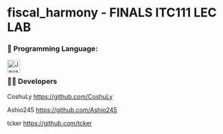 
# fiscal_harmony - FINALS ITC111 LEC LAB

### 📍 Programming Language:


 <img align="left" alt="Java" width="30px" style="padding-right:10px;" src="https://cdn.jsdelivr.net/gh/devicons/devicon/icons/cplusplus/cplusplus-plain.svg"/><br>


<h3 align="left"> 👨‍💻 Developers</h3>

CoshuLy
https://github.com/CoshuLy

Ashio245
https://github.com/Ashio245

tcker
https://github.com/tcker
